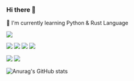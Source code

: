 ### Hi there 👋
🌱 I'm currently learning Python & Rust Language

<img src="https://capsule-render.vercel.app/api?type=wave&color=auto&height=300&section=header&text=capsule%20render&fontSize=90" />

<!-- 
<a href="버튼을 눌렀을 때 이동할 링크" target="_blank"><img src="https://img.shields.io/badge/뱃지레이블-배경색?style=뱃지모양&logo=로고&logoColor=로고색상"/></a> 
-->
<a href="https://www.python.org" target="_blank"><img src="https://img.shields.io/badge/Python-3766AB?style=flat-square&logo=Python&logoColor=white"/></a>
<img src="https://img.shields.io/badge/Django-092E20?style=flat-square&logo=Django&logoColor=white"/></a>
<img src="https://img.shields.io/badge/C-A8B9CC?style=flat-square&logo=C&logoColor=white"/></a>
<img src="https://img.shields.io/badge/Rust-000000?style=flat-square&logo=Rust&logoColor=white"/>

<!--방문자 수-->
<!-- 제작 사이트 https://hits.seeyoufarm.com -->
<a href="https://www.tomandcode.blogspot.com" target="_blank">
<img src="https://hits.seeyoufarm.com/api/count/incr/badge.svg?url=https%3A%2F%2Ftomandcode.blogspot.com&count_bg=%237A7A7A&title_bg=%23000000&icon=github.svg&icon_color=%23FFFFFF&title=hits&edge_flat=false"/></a>

<a href="https://www.tomandcode.blogspot.com" target="_blank">
<img src="https://hits.seeyoufarm.com/api/count/incr/badge.svg?url=https%3A%2F%2Ftomandcode.blogspot.com&count_bg=%2379C83D&title_bg=%23FF8B00&icon=blogger.svg&icon_color=%23E7E7E7&title=hits&edge_flat=false"/></a>

<!--깃헙 스텟 이건 마크다운? -->
![Anurag's GitHub stats](https://github-readme-stats.vercel.app/api?username=thomas-jy-lee&show_icons=true&theme=radical) 

<!--
**thomas-jy-lee/thomas-jy-lee** is a ✨ _special_ ✨ repository because its `README.md` (this file) appears on your GitHub profile.

Here are some ideas to get you started:

- 🔭 I’m currently working on ...
- 🌱 I’m currently learning ...
- 👯 I’m looking to collaborate on ...
- 🤔 I’m looking for help with ...
- 💬 Ask me about ...
- 📫 How to reach me: ...
- 😄 Pronouns: ...
- ⚡ Fun fact: ...
-->
